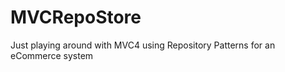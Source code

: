 MVCRepoStore
============

Just playing around with MVC4 using Repository Patterns for an eCommerce system
